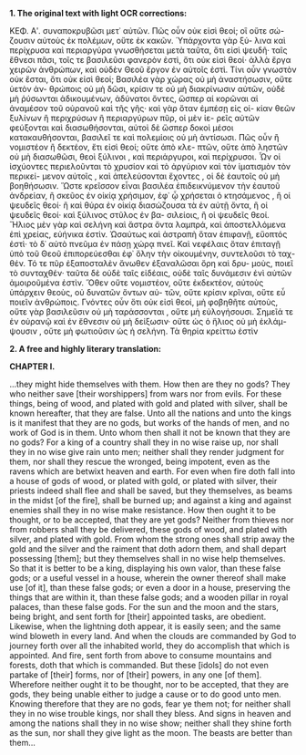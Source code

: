 **1. The original text with light OCR corrections:**

ΚΕΦ. Αʹ.
συναποκρυβῶσι μετ᾿ αὐτῶν. Πῶς οὖν οὐκ εἰσὶ θεοί; οἳ οὔτε σώ-
ζουσιν αὐτοὺς ἐκ πολέμων, οὔτε ἐκ κακῶν. Ὑπάρχοντα γὰρ ξύ-
λινα καὶ περίχρυσα καὶ περιαργύρα γνωσθήσεται μετὰ ταῦτα,
ὅτι εἰσὶ ψευδῆ· ταῖς ἔθνεσι πᾶσι, τοῖς τε βασιλεῦσι φανερὸν ἐστὶ,
ὅτι οὐκ εἰσὶ θεοί· ἀλλὰ ἔργα χειρῶν ἀνθρώπων, καὶ οὐδὲν Θεοῦ
ἔργον ἐν αὐτοῖς ἐστὶ. Τίνι οὖν γνωστὸν οὐκ ἔσται, ὅτι οὐκ εἰσὶ
θεοί; Βασιλέα γὰρ χώρας οὐ μὴ ἀναστήσωσιν, οὔτε ὑετὸν ἀν-
θρώποις οὐ μὴ δῶσι, κρίσιν τε οὐ μὴ διακρίνωσιν αὐτῶν, οὐδὲ
μὴ ῥύσωνται ἀδικουμένων, ἀδύνατοι ὄντες, ὥσπερ αἱ κορῶναι αἱ
ἀναμέσον τοῦ οὐρανοῦ καὶ τῆς γῆς· καὶ γὰρ ὅταν ἐμπέσῃ εἰς οἰ-
κίαν θεῶν ξυλίνων ἢ περιχρύσων ἢ περιαργύρων πῦρ, οἱ μὲν ἱε-
ρεῖς αὐτῶν φεύξονται καὶ διασωθήσονται, αὐτοὶ δὲ ὥσπερ δοκοὶ
μέσοι κατακαυθήσονται, βασιλεῖ τε καὶ πολεμίοις οὐ μὴ ἀντίσωσι.
Πῶς οὖν ἢ νομιστέον ἢ δεκτέον, ἔτι εἰσὶ θεοί; οὔτε ἀπὸ κλε-
πτῶν, οὔτε ἀπὸ ληστῶν οὐ μὴ διασωθῶσι, θεοὶ ξύλινοι , καὶ
περιάργυροι, καὶ περίχρυσοι. Ὧν οἱ ἰσχύοντες περιελοῦνται
τὸ χρυσίον καὶ τὸ ἀργύριον καὶ τὸν ἱματισμὸν τὸν περικεί-
μενον αὐτοῖς , καὶ ἀπελεύσονται ἔχοντες , οἱ δὲ ἑαυτοῖς οὐ
μὴ βοηθήσωσιν. Ὥστε κρεῖσσον εἶναι βασιλέα ἐπιδεικνύμενον τὴν
ἑαυτοῦ ἀνδρείαν, ἢ σκεῦος ἐν οἰκίᾳ χρήσιμον, ἐφ᾿ ᾧ χρήσεται ὁ
κτησάμενος , ἢ οἱ ψευδεῖς θεοί· ἢ καὶ θύρα ἐν οἰκίᾳ διασώζουσα
τὰ ἐν αὐτῇ ὄντα, ἢ οἱ ψευδεῖς θεοί· καὶ ξύλινος στῦλος ἐν βα-
σιλείοις, ἢ οἱ ψευδεῖς θεοί. Ἥλιος μὲν γὰρ καὶ σελήνη καὶ
ἄστρα ὄντα λαμπρά, καὶ ἀποστελλόμενα ἐπὶ χρείας, εὐήνικα ἐστὶν.
Ὡσαύτως καὶ ἀστραπὴ ὅταν ἐπιφανῇ, εὔοπτός ἐστὶ· τὸ δ᾿ αὐτὸ
πνεῦμα ἐν πάσῃ χώρᾳ πνεῖ. Καὶ νεφέλαις ὅταν ἐπιταγῇ ὑπὸ τοῦ
Θεοῦ ἐπιπορεύεσθαι ἐφ᾿ ὅλην τὴν οἰκουμένην, συντελοῦσι τὸ ταχ-
θέν. Τό τε πῦρ ἐξαποσταλὲν ἄνωθεν ἐξαναλῶσαι ὄρη καὶ δρυ-
μοὺς, ποιεῖ τὸ συνταχθέν· ταῦτα δὲ οὐδὲ ταῖς εἰδέαις, οὐδὲ ταῖς
δυνάμεσιν ἐνὶ αὐτῶν ἀμοιροῦμένα ἐστὶν. Ὅθεν οὔτε νομιστέον,
οὔτε ἐκδεκτέον, αὐτοὺς ὑπάρχειν θεοὺς, οὐ δυνατῶν ὄντων αὐ-
τῶν, οὔτε κρίσιν κρῖναι, οὔτε εὖ ποιεῖν ἀνθρώποις. Γνόντες οὖν
ὅτι οὐκ εἰσὶ θεοί, μὴ φοβηθῆτε αὐτοὺς, οὔτε γὰρ βασιλεῦσιν οὐ
μὴ ταράσσονται , οὔτε μὴ εὐλογήσουσι. Σημεῖά τε ἐν οὐρανῷ
καὶ ἐν ἔθνεσιν οὐ μὴ δείξωσιν· οὔτε ὡς ὁ ἥλιος οὐ μὴ ἐκλάμ-
ψουσιν , οὔτε μὴ φωτιοῦσιν ὡς ἡ σελήνη. Τὰ θηρία κρείττω ἐστὶν

**2. A free and highly literary translation:**

**CHAPTER I.**

...they might hide themselves with them. How then are they no gods? They who neither save [their worshippers] from wars nor from evils.
For these things, being of wood, and plated with gold and plated with silver, shall be known hereafter, that they are false. Unto all the nations and unto the kings is it manifest that they are no gods, but works of the hands of men, and no work of God is in them. Unto whom then shall it not be known that they are no gods?
For a king of a country shall they in no wise raise up, nor shall they in no wise give rain unto men; neither shall they render judgment for them, nor shall they rescue the wronged, being impotent, even as the ravens which are betwixt heaven and earth.
For even when fire doth fall into a house of gods of wood, or plated with gold, or plated with silver, their priests indeed shall flee and shall be saved, but they themselves, as beams in the midst [of the fire], shall be burned up; and against a king and against enemies shall they in no wise make resistance.
How then ought it to be thought, or to be accepted, that they are yet gods? Neither from thieves nor from robbers shall they be delivered, these gods of wood, and plated with silver, and plated with gold.
From whom the strong ones shall strip away the gold and the silver and the raiment that doth adorn them, and shall depart possessing [them]; but they themselves shall in no wise help themselves.
So that it is better to be a king, displaying his own valor, than these false gods; or a useful vessel in a house, wherein the owner thereof shall make use [of it], than these false gods; or even a door in a house, preserving the things that are within it, than these false gods; and a wooden pillar in royal palaces, than these false gods.
For the sun and the moon and the stars, being bright, and sent forth for [their] appointed tasks, are obedient. Likewise, when the lightning doth appear, it is easily seen; and the same wind bloweth in every land. And when the clouds are commanded by God to journey forth over all the inhabited world, they do accomplish that which is appointed. And fire, sent forth from above to consume mountains and forests, doth that which is commanded. But these [idols] do not even partake of [their] forms, nor of [their] powers, in any one [of them].
Wherefore neither ought it to be thought, nor to be accepted, that they are gods, they being unable either to judge a cause or to do good unto men.
Knowing therefore that they are no gods, fear ye them not; for neither shall they in no wise trouble kings, nor shall they bless. And signs in heaven and among the nations shall they in no wise show; neither shall they shine forth as the sun, nor shall they give light as the moon. The beasts are better than them...